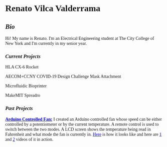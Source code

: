 <style>
body {
  background-image: url('https://images.unsplash.com/photo-1517816743773-6e0fd518b4a6?ixlib=rb-1.2.1&ixid=MXwxMjA3fDB8MHxleHBsb3JlLWZlZWR8MTN8fHxlbnwwfHx8&w=1000&q=80');
  font-family: sanfrancisco, sansserif;
}
</style>
# Renato Vilca Valderrama

## _Bio_
Hi! My name is Renato. I'm an Electrical Engineering student at The City College of New York and I'm currently in my senior year.

### _Current Projects_
HLA CX-6 Rocket

AECOM+CCNY COVID-19 Design Challenge Mask Attachment

Microfluidic Bioprinter

MakeMIT Spreadro

### _Past Projects_
[**<font color="blue">Arduino Controlled Fan:</font>**](https://github.com/rvilca/Arduino-Controlled-Fan) I created an Arduino controlled fan whose speed can be either controlled by a potentiometer or by the current temperature. A remote control is used to switch between the two modes. A LCD screen shows the temperature being read in Fahrenheit and what mode the fan is currently in. [<font color="blue">Here</font>](https://raw.githubusercontent.com/rvilca/Arduino-Controlled-Fan/main/Edit%205%20459%20with%20newest%20code.png) is how it looks like and here are [<font color="blue">1</font>](https://drive.google.com/file/d/1gk494CJtEBQObdrArnRuGBvn9tSPHHUs/view?usp=sharing) and [<font color="blue">2</font>](https://drive.google.com/file/d/1i_PO3feknaX6hNtdP3vwDD8R1s_I9jNk/view?usp=sharing) videos of it in action.

<!--
```markdown
Syntax highlighted code block

# Header 1
## Header 2
### Header 3

- Bulleted
- List

1. Numbered
2. List

**Bold** and _Italic_ and `Code` text

[Link](url) and ![Image](src)
```

Your Pages site will use the layout and styles from the Jekyll theme you have selected in your [repository settings](https://github.com/rvilca/rvilca.github.io/settings). The name of this theme is saved in the Jekyll `_config.yml` configuration file.
-->
